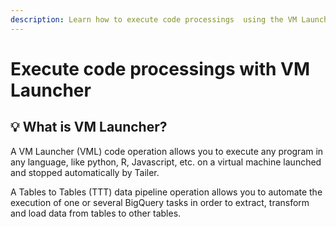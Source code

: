 ```yaml
---
description: Learn how to execute code processings  using the VM Launcher operation.
---
```


# Execute code processings with VM Launcher

##  💡 What is VM Launcher?

A VM Launcher \(VML\) code operation allows you to execute any program in any language, like python, R, Javascript, etc. on a virtual machine launched and stopped  automatically  by Tailer.





A Tables to Tables \(TTT\) data pipeline operation allows you to automate the execution of one or several BigQuery tasks in order to extract, transform and load data from tables to other tables.

